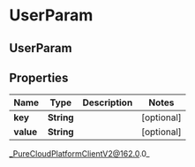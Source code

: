 # UserParam

## UserParam

## Properties

|Name | Type | Description | Notes|
|------------ | ------------- | ------------- | -------------|
| **key** | **String** |  | [optional] |
| **value** | **String** |  | [optional] |



_PureCloudPlatformClientV2@162.0.0_
